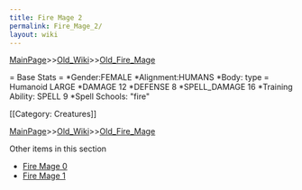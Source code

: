 ```yaml
---
title: Fire Mage 2
permalink: Fire_Mage_2/
layout: wiki
---
```


[MainPage](/keeperrl_wiki/ "wikilink")>>[Old_Wiki](/keeperrl_wiki/Old_Wiki "wikilink")>>[Old_Fire_Mage](/keeperrl_wiki/Old_Fire_Mage "wikilink")

= Base Stats =
*Gender:FEMALE
*Alignment:HUMANS
*Body: type = Humanoid LARGE 
*DAMAGE 12
*DEFENSE 8
*SPELL_DAMAGE 16
*Training Ability: SPELL 9 
*Spell Schools: &quot;fire&quot; 

[[Category: Creatures]]

[MainPage](/keeperrl_wiki/ "wikilink")>>[Old_Wiki](/keeperrl_wiki/Old_Wiki "wikilink")>>[Old_Fire_Mage](/keeperrl_wiki/Old_Fire_Mage "wikilink")

Other items in this section
-    [Fire Mage 0](/keeperrl_wiki/Fire_Mage_0 "wikilink")
-    [Fire Mage 1](/keeperrl_wiki/Fire_Mage_1 "wikilink")
